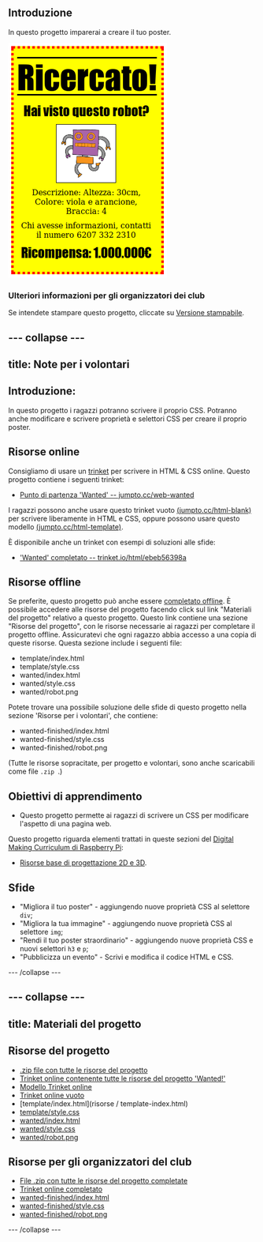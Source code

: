 ## Introduzione

In questo progetto imparerai a creare il tuo poster.

![schermata](images/wanted-final.png)

### Ulteriori informazioni per gli organizzatori dei club

Se intendete stampare questo progetto, cliccate su [Versione stampabile](https://projects.raspberrypi.org/en/projects/wanted/print).

## \--- collapse \---

## title: Note per i volontari

## Introduzione:

In questo progetto i ragazzi potranno scrivere il proprio CSS. Potranno anche modificare e scrivere proprietà e selettori CSS per creare il proprio poster.

## Risorse online

Consigliamo di usare un [trinket](https://trinket.io/) per scrivere in HTML & CSS online. Questo progetto contiene i seguenti trinket:

* [Punto di partenza 'Wanted' -- jumpto.cc/web-wanted](http://jumpto.cc/web-wanted)

I ragazzi possono anche usare questo trinket vuoto [(jumpto.cc/html-blank)](http://jumpto.cc/html-blank) per scrivere liberamente in HTML e CSS, oppure possono usare questo modello [(jumpto.cc/html-template)](http://jumpto.cc/html-template).

È disponibile anche un trinket con esempi di soluzioni alle sfide:

* ['Wanted' completato -- trinket.io/html/ebeb56398a](https://trinket.io/html/ebeb56398a)

## Risorse offline

Se preferite, questo progetto può anche essere [completato offline](https://www.codeclubprojects.org/en-GB/resources/webdev-working-offline/). È possibile accedere alle risorse del progetto facendo click sul link "Materiali del progetto" relativo a questo progetto. Questo link contiene una sezione "Risorse del progetto", con le risorse necessarie ai ragazzi per completare il progetto offline. Assicuratevi che ogni ragazzo abbia accesso a una copia di queste risorse. Questa sezione include i seguenti file:

* template/index.html
* template/style.css
* wanted/index.html
* wanted/style.css
* wanted/robot.png

Potete trovare una possibile soluzione delle sfide di questo progetto nella sezione 'Risorse per i volontari', che contiene:

* wanted-finished/index.html
* wanted-finished/style.css
* wanted-finished/robot.png

(Tutte le risorse sopracitate, per progetto e volontari, sono anche scaricabili come file `.zip `.)

## Obiettivi di apprendimento

* Questo progetto permette ai ragazzi di scrivere un CSS per modificare l'aspetto di una pagina web.

Questo progetto riguarda elementi trattati in queste sezioni del [Digital Making Curriculum di Raspberry Pi](http://rpf.io/curriculum):

* [Risorse base di progettazione 2D e 3D](https://www.raspberrypi.org/curriculum/design/creator).

## Sfide

* "Migliora il tuo poster" - aggiungendo nuove proprietà CSS al selettore `div`;
* "Migliora la tua immagine" - aggiungendo nuove proprietà CSS al selettore `img`;
* "Rendi il tuo poster straordinario" - aggiungendo nuove proprietà CSS e nuovi selettori `h3` e `p`;
* "Pubblicizza un evento" - Scrivi e modifica il codice HTML e CSS.

\--- /collapse \---

## \--- collapse \---

## title: Materiali del progetto

## Risorse del progetto

* [.zip file con tutte le risorse del progetto](resources/wanted-project-resources.zip)
* [Trinket online contenente tutte le risorse del progetto 'Wanted!'](http://jumpto.cc/web-wanted)
* [Modello Trinket online](http://jumpto.cc/trinket-template)
* [Trinket online vuoto](http://jumpto.cc/trinket-blank)
* [template/index.html](risorse / template-index.html)
* [template/style.css](resources/template-style.css)
* [wanted/index.html](resources/wanted-index.html)
* [wanted/style.css](resources/wanted-style.css)
* [wanted/robot.png](resources/wanted-robot.png)

## Risorse per gli organizzatori del club

* [File .zip con tutte le risorse del progetto completate](resources/wanted-volunteer-resources.zip)
* [Trinket online completato](https://trinket.io/html/ebeb56398a)
* [wanted-finished/index.html](resources/wanted-finished-index.html)
* [wanted-finished/style.css](resources/wanted-finished-style.css)
* [wanted-finished/robot.png](resources/twanted-finished-robot.png)

\--- /collapse \---